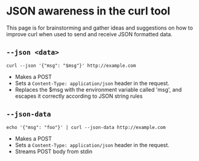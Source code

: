 # JSON awareness in the curl tool

This page is for brainstorming and gather ideas and suggestions on how to improve curl when used to send and receive JSON formatted data.

## `--json <data>`

    curl --json '{"msg": "$msg"}' http://example.com

- Makes a POST
- Sets a `Content-Type: application/json` header in the request.
- Replaces the $msg with the environment variable called 'msg', and escapes it
  correctly according to JSON string rules

## `--json-data`

    echo '{"msg": "foo"}' | curl --json-data http://example.com

- Makes a POST
- Sets a `Content-Type: application/json` header in the request.
- Streams POST body from stdin